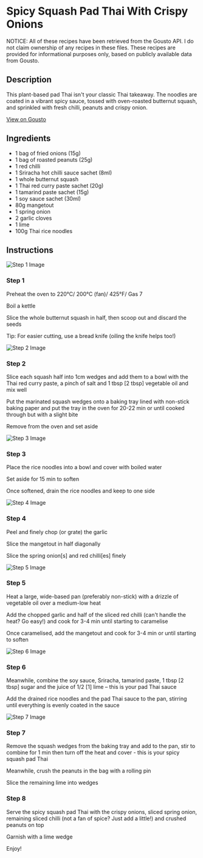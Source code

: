 # Spicy Squash Pad Thai With Crispy Onions

NOTICE: All of these recipes have been retrieved from the Gousto API. I do not claim ownership of any recipes in these files. These recipes are provided for informational purposes only, based on publicly available data from Gousto.

## Description

This plant-based pad Thai isn't your classic Thai takeaway. The noodles are coated in a vibrant spicy sauce, tossed with oven-roasted butternut squash, and sprinkled with fresh chilli, peanuts and crispy onion.

[View on Gousto](https://www.gousto.co.uk/recipes/cookbook/spicy-squash-pad-thai-with-crispy-onions)

## Ingredients

- 1 bag of fried onions (15g)
- 1 bag of roasted peanuts (25g)
- 1 red chilli
- 1 Sriracha hot chilli sauce sachet (8ml)
- 1 whole butternut squash
- 1 Thai red curry paste sachet (20g)
- 1 tamarind paste sachet (15g)
- 1 soy sauce sachet (30ml)
- 80g mangetout
- 1 spring onion
- 2 garlic cloves
- 1 lime
- 100g Thai rice noodles

## Instructions

![Step 1 Image](https://production-media.gousto.co.uk/cms/recipe-step-image/1795.-step-1-x200.jpg)

### Step 1

Preheat the oven to 220°C/ 200°C (fan)/ 425°F/ Gas 7

Boil a kettle

Slice the whole butternut squash in half, then scoop out and discard the seeds

Tip: For easier cutting, use a bread knife (oiling the knife helps too!)

![Step 2 Image](https://production-media.gousto.co.uk/cms/recipe-step-image/1795.-step-2-x200.jpg)

### Step 2

Slice each squash half into 1cm wedges and add them to a bowl with the Thai red curry paste, a pinch of salt and 1 tbsp <span class="text-danger">[2 tbsp]</span> vegetable oil and mix well

Put the marinated squash wedges onto a baking tray lined with non-stick baking paper and put the tray in the oven for 20-22 min or until cooked through but with a slight bite

Remove from the oven and set aside

![Step 3 Image](https://production-media.gousto.co.uk/cms/recipe-step-image/1795.-step-3-x200.jpg)

### Step 3

Place the rice noodles into a bowl and cover with boiled water

Set aside for 15 min to soften

Once softened, drain the rice noodles and keep to one side

![Step 4 Image](https://production-media.gousto.co.uk/cms/recipe-step-image/1795.-step-4-x200.jpg)

### Step 4

Peel and finely chop (or grate) the garlic

Slice the mangetout in half diagonally

Slice the spring onion<span class="text-danger">[s]</span> and red chilli<span class="text-danger">[es] </span>finely

![Step 5 Image](https://production-media.gousto.co.uk/cms/recipe-step-image/1795.-step-5-x200.jpg)

### Step 5

Heat a large, wide-based pan (preferably non-stick) with a drizzle of vegetable oil over a medium-low heat

Add the chopped garlic and half of the sliced red chilli (can't handle the heat? Go easy!) and cook for 3-4 min until starting to caramelise

Once caramelised, add the mangetout and cook for 3-4 min or until starting to soften

![Step 6 Image](https://production-media.gousto.co.uk/cms/recipe-step-image/1795.-step-6-x200.jpg)

### Step 6

Meanwhile, combine the soy sauce, Sriracha, tamarind paste, 1 tbsp <span class="text-danger">[2 tbsp]</span> sugar and the juice of 1/2 <span class="text-danger">[1]</span> lime – this is your pad Thai sauce

Add the drained rice noodles and the pad Thai sauce to the pan, stirring until everything is evenly coated in the sauce

![Step 7 Image](https://production-media.gousto.co.uk/cms/recipe-step-image/1795.-step-7-x200.jpg)

### Step 7

Remove the squash wedges from the baking tray and add to the pan, stir to combine for 1 min then turn off the heat and cover - this is your spicy squash pad Thai

Meanwhile, crush the peanuts in the bag with a rolling pin

Slice the remaining lime into wedges

### Step 8

Serve the spicy squash pad Thai with the crispy onions, sliced spring onion, remaining sliced chilli (not a fan of spice? Just add a little!) and crushed peanuts on top

Garnish with a lime wedge

Enjoy!

